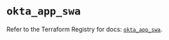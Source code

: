 # `okta_app_swa`

Refer to the Terraform Registry for docs: [`okta_app_swa`](https://registry.terraform.io/providers/okta/okta/4.19.0/docs/resources/app_swa).
